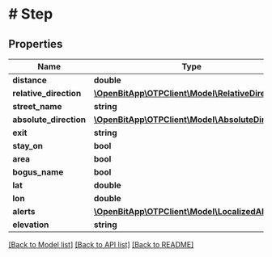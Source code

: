 # # Step

## Properties

Name | Type | Description | Notes
------------ | ------------- | ------------- | -------------
**distance** | **double** |  |
**relative_direction** | [**\OpenBitApp\OTPClient\Model\RelativeDirection**](RelativeDirection.md) |  |
**street_name** | **string** |  |
**absolute_direction** | [**\OpenBitApp\OTPClient\Model\AbsoluteDirection**](AbsoluteDirection.md) |  |
**exit** | **string** |  |
**stay_on** | **bool** |  |
**area** | **bool** |  |
**bogus_name** | **bool** |  |
**lat** | **double** |  |
**lon** | **double** |  |
**alerts** | [**\OpenBitApp\OTPClient\Model\LocalizedAlert[]**](LocalizedAlert.md) |  |
**elevation** | **string** |  |

[[Back to Model list]](../../README.md#models) [[Back to API list]](../../README.md#endpoints) [[Back to README]](../../README.md)
